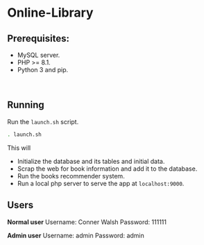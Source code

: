 # Online-Library
 

## Prerequisites:
- MySQL server.
- PHP >= 8.1.
- Python 3 and pip.

<br>

## Running

Run the `launch.sh` script.

```bash
. launch.sh
```

This will
- Initialize the database and its tables and initial data.
- Scrap the web for book information and add it to the database.
- Run the books recommender system.
- Run a local php server to serve the app at `localhost:9000`.

## Users

**Normal user**
Username: Conner Walsh
Password: 111111

**Admin user**
Username: admin
Password: admin